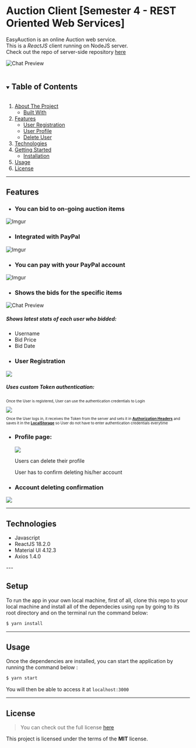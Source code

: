 Auction Client [Semester 4 - REST Oriented Web Services]
============
<!-- [![GitHub Stars](https://img.shields.io/github/stars/IgorAntun/node-chat.svg)](https://github.com/IgorAntun/node-chat/stargazers) [![GitHub Issues](https://img.shields.io/github/issues/IgorAntun/node-chat.svg)](https://github.com/IgorAntun/node-chat/issues) [![Current Version](https://img.shields.io/badge/version-1.0.7-green.svg)](https://github.com/IgorAntun/node-chat) [![Live Demo](https://img.shields.io/badge/demo-online-green.svg)](https://igorantun.com/chat) [![Gitter](https://badges.gitter.im/Join%20Chat.svg)](https://gitter.im/IgorAntun/node-chat?utm_source=badge&utm_medium=badge&utm_campaign=pr-badge) -->

EasyAuction is an online Auction web service. <br/>
This is a <i>ReactJS</i> client running on NodeJS server. <br/>
Check out the repo of server-side repository <a href="https://github.com/javokhirbek1999/auction-server-side" target="_blank">here</a> 


![Chat Preview](https://i.imgur.com/hg7He68.png)

<details open="open">
  <summary><h2 style="display: inline-block">Table of Contents</h2></summary>
  <ol>
    <li>
      <a href="#kiskaurl-client">About The Project</a>
      <ul>
        <li><a href="#technologies">Built With</a></li>
      </ul>
    </li>
    <li>
      <a href="#features">Features</a>
      <ul>
        <li><a href="#user-registration">User Registration</a></li>
        <li><a href="#profile-page">User Profile</a></li>
        <li><a href="#password-change">Delete User</a></li>        
      </ul>
    </li>
    <li>
      <a href="#technologies">Technologies</a>
    </li>
    <li>
      <a href="#getting-started">Getting Started</a>
      <ul>
        <li><a href="#setup">Installation</a></li>
      </ul>
    </li>
    <li><a href="#usage">Usage</a></li>
    <li><a href="#license">License</a></li>
  </ol>
</details>

---

## Features
- <h3> You can bid to on-going auction items </h3>
![Imgur](https://i.imgur.com/FHYehsc.png)
- <h3> Integrated with PayPal
![Imgur](https://imgur.com/Pox7AX7.png)
- <h3> You can pay with your PayPal account
![Imgur](https://imgur.com/1js5f3Z.png)
- <h3>Shows the bids for the specific items</h3>
![Chat Preview](https://imgur.com/GOcLtuR.png)
<h5>Shows latest stats of each user who bidded:</h5>
<ul>
  <li>Username</li>
  <li>Bid Price</li>
  <li>Bid Date</li>
</ul>

- <h3>User Registration</h3>
<img src="https://imgur.com/qzuOvRk.png" />
<h5>Uses custom Token authentication:</h5>
<p style="font-size: 10px">Once the User is registered, User can use the authentication credentials to Login</p>
<img src="https://i.imgur.com/ias0d1l.png"/>
<p style="font-size: 10px">Once the User logs in, it receives the Token from the server and sets it in <strong><a href="https://developer.mozilla.org/en-US/docs/Web/HTTP/Headers/Authorization" target="_blank">Authorization Headers</a></strong> and saves it in the <strong><a href="https://developer.mozilla.org/en-US/docs/Web/API/Window/localStorage" target="_blank">LocalStorage</a></strong> so User do not have to enter authentication credentials everytime</p>

- <h3>Profile page:</h3>
  <img src="https://imgur.com/wyy7vqq.png" />
  <p>Users can delete their profile</p>
  <p>User has to confirm deleting his/her account</p>
- <h3>Account deleting confirmation</h3>
<img src="https://imgur.com/QLykpVR.png" />


---
## Technologies
- Javascript
- ReactJS 18.2.0
- Material UI 4.12.3
- Axios 1.4.0
</ul>
---

## Setup
To run the app in your own local machine, first of all, clone this repo to your local machine and install all of the dependecies using `npm` by going to its root directory and on the terminal run the command below:
```bash
$ yarn install
```
---

## Usage
Once the dependencies are installed, you can start the application by running the command below : 
```bash 
$ yarn start
``` 
You will then be able to access it at `localhost:3000`

---

## License
>You can check out the full license [here](https://github.com/javokhirbek1999/kiska-url-server-side/blob/main/LICENSE)

This project is licensed under the terms of the **MIT** license.
